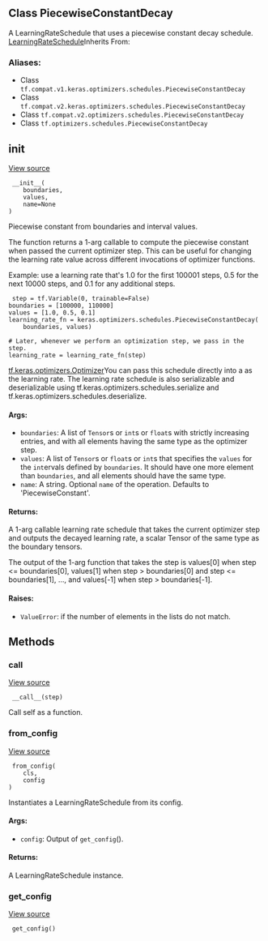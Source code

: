 ## Class PiecewiseConstantDecay

A LearningRateSchedule that uses a piecewise constant decay schedule.
[LearningRateSchedule](https://www.tensorflow.org/api_docs/python/tf/keras/optimizers/schedules/LearningRateSchedule)Inherits From: 

### Aliases:
- Class `tf.compat.v1.keras.optimizers.schedules.PiecewiseConstantDecay`
- Class `tf.compat.v2.keras.optimizers.schedules.PiecewiseConstantDecay`
- Class `tf.compat.v2.optimizers.schedules.PiecewiseConstantDecay`
- Class `tf.optimizers.schedules.PiecewiseConstantDecay`
## __init__
[View source](https://github.com/tensorflow/tensorflow/blob/r2.0/tensorflow/python/keras/optimizer_v2/learning_rate_schedule.py#L171-L233)


```
 __init__(
    boundaries,
    values,
    name=None
)
```

Piecewise constant from boundaries and interval values.

The function returns a 1-arg callable to compute the piecewise constant when passed the current optimizer step. This can be useful for changing the learning rate value across different invocations of optimizer functions.

Example: use a learning rate that's 1.0 for the first 100001 steps, 0.5 for the next 10000 steps, and 0.1 for any additional steps.

```
 step = tf.Variable(0, trainable=False)
boundaries = [100000, 110000]
values = [1.0, 0.5, 0.1]
learning_rate_fn = keras.optimizers.schedules.PiecewiseConstantDecay(
    boundaries, values)

# Later, whenever we perform an optimization step, we pass in the step.
learning_rate = learning_rate_fn(step)
```
[tf.keras.optimizers.Optimizer](https://www.tensorflow.org/api_docs/python/tf/keras/optimizers/Optimizer)You can pass this schedule directly into a  as the learning rate. The learning rate schedule is also serializable and deserializable using tf.keras.optimizers.schedules.serialize and tf.keras.optimizers.schedules.deserialize.

#### Args:
- `boundaries`: A list of `Tensor`s or `int`s or `float`s with strictly increasing entries, and with all elements having the same type as the optimizer step.
- `values`: A list of `Tensor`s or `float`s or `int`s that specifies the `values` for the `int`ervals defined by `boundaries`. It should have one more element than `boundaries`, and all elements should have the same type.
- `name`: A string. Optional `name` of the operation. Defaults to 'PiecewiseConstant'.
#### Returns:

A 1-arg callable learning rate schedule that takes the current optimizer step and outputs the decayed learning rate, a scalar Tensor of the same type as the boundary tensors.

The output of the 1-arg function that takes the step is values[0] when step <= boundaries[0], values[1] when step > boundaries[0] and step <= boundaries[1], ..., and values[-1] when step > boundaries[-1].
#### Raises:
- `ValueError`: if the number of elements in the lists do not match.
## Methods
### __call__
[View source](https://github.com/tensorflow/tensorflow/blob/r2.0/tensorflow/python/keras/optimizer_v2/learning_rate_schedule.py#L235-L256)


```
 __call__(step)
```

Call self as a function.
### from_config
[View source](https://github.com/tensorflow/tensorflow/blob/r2.0/tensorflow/python/keras/optimizer_v2/learning_rate_schedule.py#L50-L60)


```
 from_config(
    cls,
    config
)
```

Instantiates a LearningRateSchedule from its config.
#### Args:
- `config`: Output of `get_config`().
#### Returns:

A LearningRateSchedule instance.
### get_config
[View source](https://github.com/tensorflow/tensorflow/blob/r2.0/tensorflow/python/keras/optimizer_v2/learning_rate_schedule.py#L258-L263)


```
 get_config()
```
